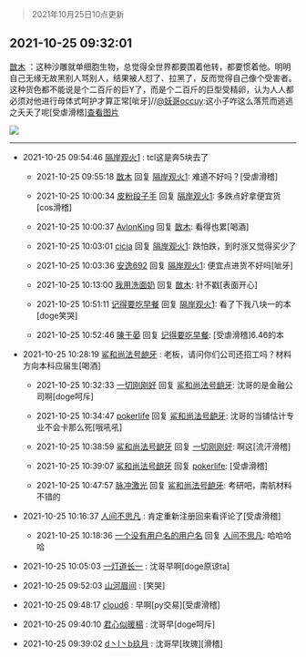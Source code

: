 > 2021年10月25日10点更新
<link rel="stylesheet" href="https://cdn.jsdelivr.net/gh/taotie6/sampleJSON@main/css/photo_show.css">
<meta name="referrer" content="no-referrer" />


 ## 2021-10-25 09:32:01 

 [㪚木](https://www.coolapk.com/feed/30932438?shareKey=ZTE0NWIyNTk3ZTkzNjE3NjBjZWI~) ：这种沙雕就单细胞生物，总觉得全世界都要围着他转，都要惯着他。明明自己无缘无故黑别人骂别人，结果被人怼了、拉黑了，反而觉得自己像个受害者。
这种货色都不能说是个二百斤的巨Y了，而是个二百斤的巨型受精卵<!--break-->，认为人人都必须对他进行母体式呵护才算正常[呲牙]//<a class="feed-link-uname" href="/u/妖哥occuy">@妖哥occuy</a>:这小子咋这么落荒而逃逃之夭夭了呢[受虐滑稽]<a class="feed-forward-pic" href="http://image.coolapk.com/feed/2021/1025/09/1388591_0aa9f1da_4636_5052@1080x2340.jpeg">查看图片</a> 

<div class="album">
<img class="img-item" src="http://image.coolapk.com/feed/2020/0606/14/1081091_39c516f3_5623_1393@320x180.gif" />
</div>

 ------- 

- 2021-10-25 09:54:46 [隔岸观火1](uid=1428246) : tcl这是奔5块去了 

    - 2021-10-25 09:55:18 [㪚木](uid=1081091) 回复 [隔岸观火1](uid=1428246): 难道不好吗？[受虐滑稽] 

    - 2021-10-25 10:00:34 [皮粉段子手](uid=884077) 回复 [隔岸观火1](uid=1428246): 多跌点好拿便宜货[cos滑稽] 

    - 2021-10-25 10:00:37 [AvlonKing](uid=964891) 回复 [㪚木](uid=1081091): 看得也累[喝酒] 

    - 2021-10-25 10:03:01 [cicia](uid=6177749) 回复 [隔岸观火1](uid=1428246): 跌怕跌，到时涨又觉得买少了 

    - 2021-10-25 10:03:36 [安逸692](uid=1171740) 回复 [隔岸观火1](uid=1428246): 便宜点进货不好吗[呲牙] 

    - 2021-10-25 10:13:00 [我用洗面奶](uid=959542) 回复 [㪚木](uid=1081091): 针不戳[表面开心] 

    - 2021-10-25 10:51:11 [记得要吃早餐](uid=4374824) 回复 [隔岸观火1](uid=1428246): 看了下我八块一的本[doge笑哭] 

    - 2021-10-25 10:52:46 [陳于晏](uid=506147) 回复 [记得要吃早餐](uid=4374824): [受虐滑稽]6.46的本 

- 2021-10-25 10:28:19 [鲨和尚法号龅牙](uid=13728628) : 老板，请问你们公司还招工吗？材料方向本科应届生[喝酒] 

    - 2021-10-25 10:32:33 [一切刚刚好](uid=701389) 回复 [鲨和尚法号龅牙](uid=13728628): 沈哥的是金融公司啊[doge呵斥] 

    - 2021-10-25 10:34:47 [pokerlife](uid=575409) 回复 [鲨和尚法号龅牙](uid=13728628): 沈哥的当铺估计专业不会卡那么死[哦吼吼] 

    - 2021-10-25 10:38:59 [鲨和尚法号龅牙](uid=13728628) 回复 [一切刚刚好](uid=701389): 啊这[流汗滑稽] 

    - 2021-10-25 10:39:07 [鲨和尚法号龅牙](uid=13728628) 回复 [pokerlife](uid=575409): [受虐滑稽] 

    - 2021-10-25 10:47:57 [脉冲激光](uid=1825566) 回复 [鲨和尚法号龅牙](uid=13728628): 考研吧，南航材料不错的 

- 2021-10-25 10:16:37 [人间不思凡](uid=2080265) : 肯定重新注册回来看评论了[受虐滑稽] 

    - 2021-10-25 10:18:36 [一个没有用户名的用户名](uid=1314924) 回复 [人间不思凡](uid=2080265): 哈哈哈哈 

- 2021-10-25 10:05:03 [一灯道长一](uid=2901910) : 沈哥早啊[doge原谅ta] 

- 2021-10-25 09:52:03 [山河眉间](uid=1553724) : [笑哭] 

- 2021-10-25 09:48:17 [cloud6](uid=852635) : 早啊[py交易][受虐滑稽] 

- 2021-10-25 09:40:10 [君心似暖楊](uid=3303409) : 沈哥早[doge呵斥] 

- 2021-10-25 09:39:02 [d丶I丶b玖月](uid=2952537) : 沈哥早[玫瑰][滑稽] 

